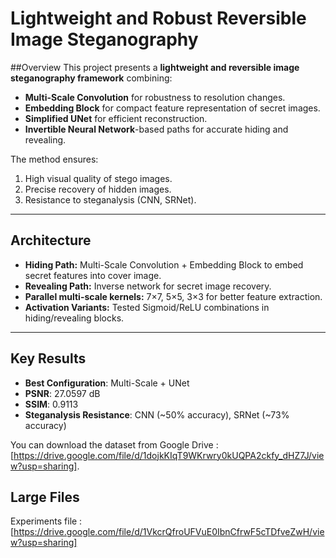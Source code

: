 # Lightweight and Robust Reversible Image Steganography

##Overview
This project presents a **lightweight and reversible image steganography framework** combining:
- **Multi-Scale Convolution** for robustness to resolution changes.
- **Embedding Block** for compact feature representation of secret images.
- **Simplified UNet** for efficient reconstruction.
- **Invertible Neural Network**-based paths for accurate hiding and revealing.

The method ensures:
1. High visual quality of stego images.
2. Precise recovery of hidden images.
3. Resistance to steganalysis (CNN, SRNet).

---

## Architecture
- **Hiding Path:** Multi-Scale Convolution + Embedding Block to embed secret features into cover image.
- **Revealing Path:** Inverse network for secret image recovery.
- **Parallel multi-scale kernels:** 7×7, 5×5, 3×3 for better feature extraction.
- **Activation Variants:** Tested Sigmoid/ReLU combinations in hiding/revealing blocks.

---

## Key Results
- **Best Configuration**: Multi-Scale + UNet  
- **PSNR**: 27.0597 dB  
- **SSIM**: 0.9113  
- **Steganalysis Resistance**: CNN (~50% accuracy), SRNet (~73% accuracy)

You can download the dataset from Google Drive : [https://drive.google.com/file/d/1dojkKIqT9WKrwry0kUQPA2ckfy_dHZ7J/view?usp=sharing].

## Large Files
Experiments file : [https://drive.google.com/file/d/1VkcrQfroUFVuE0IbnCfrwF5cTDfveZwH/view?usp=sharing]

